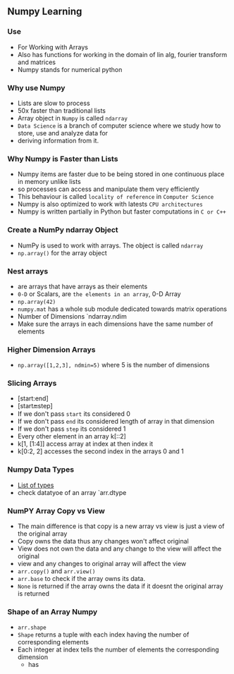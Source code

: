 ## Numpy Learning

### Use

- For Working with Arrays
- Also has functions for working in the domain of lin alg, fourier transform and matrices
- Numpy stands for numerical python

### Why use Numpy

- Lists are slow to process
- 50x faster than traditional lists
- Array object in `Numpy` is called `ndarray`
- `Data Science` is a branch of computer science where we study how to store, use and analyze data for
- deriving information from it.

### Why Numpy is Faster than Lists
- Numpy items are faster due to be being stored in one continuous place in memory unlike lists
- so processes can access and manipulate them very efficiently
- This behaviour is called `locality of reference` in `Computer Science`
- Numpy is also optimized to work with latests `CPU architectures`
- Numpy is written partially in Python but faster computations in `C or C++`

### Create a NumPy ndarray Object
- NumPy is used to work with arrays. The object is called `ndarray`
- `np.array()` for the array object

### Nest arrays
- are arrays that have arrays as their elements
- `0-D` or Scalars, are `the elements in an array`, 0-D Array
- `np.array(42)`
- `numpy.mat` has a whole sub module dedicated towards matrix operations
- Number of Dimensions `ndarray.ndim
- Make sure the arrays in each dimensions have the same number of elements

### Higher Dimension Arrays
- `np.array([1,2,3], ndmin=5)` where 5 is the number of dimensions

### Slicing Arrays
- [start:end]
- [start:end:step]
- If we don't pass `start` its considered 0
- If we don't pass `end` its considered length of array in that dimension
- If we don't pass `step` its considered 1
- Every other element in an array k[::2]
- k[1, [1:4]] access array at index at then index it
- k[0:2, 2] accesses the second index in the arrays 0 and 1

### Numpy Data Types
- [List of types](https://www.w3schools.com/python/numpy_data_types.asp)
- check datatyoe of an array `arr.dtype

### NumPY Array Copy vs View
- The main difference is that copy is a new array vs view is just a view of the original array
- Copy owns the data thus any changes won't affect original
- View does not own the data and any change to the view will affect the original
- view and any changes to original array will affect the view
- `arr.copy()` and `arr.view()`
- `arr.base` to check if the array owns its data.
- `None` is returned if the array owns the data if it doesnt the original array is returned

### Shape of an Array Numpy
- `arr.shape`
- `Shape` returns a tuple with each index having the number of corresponding elements
- Each integer at index tells the number of elements the corresponding dimension
    - has
